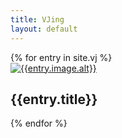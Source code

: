 ```yaml
---
title: VJing
layout: default
---
```


<section class = "vj">
{% for entry in site.vj %}
  <article class = "project" id = "{{entry.id}}">
    <a href="{{entry.url}}">
      <img src="{{entry.image.src}}" alt="{{entry.image.alt}}" style="border-color: {{entry.color}};">
    </a>
    <h2 class = "project-title">{{entry.title}}</h2>
    <!-- {{entry.content}} -->
  </article>
{% endfor %}
</section>